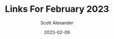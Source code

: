 ---
layout: podcast
title: "Links For February 2023"
author: Scott Alexander
description: https://astralcodexten.substack.com/p/links-for-february-2023
date: 2023-02-09
length: 6713579
duration: 1678
guid: links-for-february-2023
---